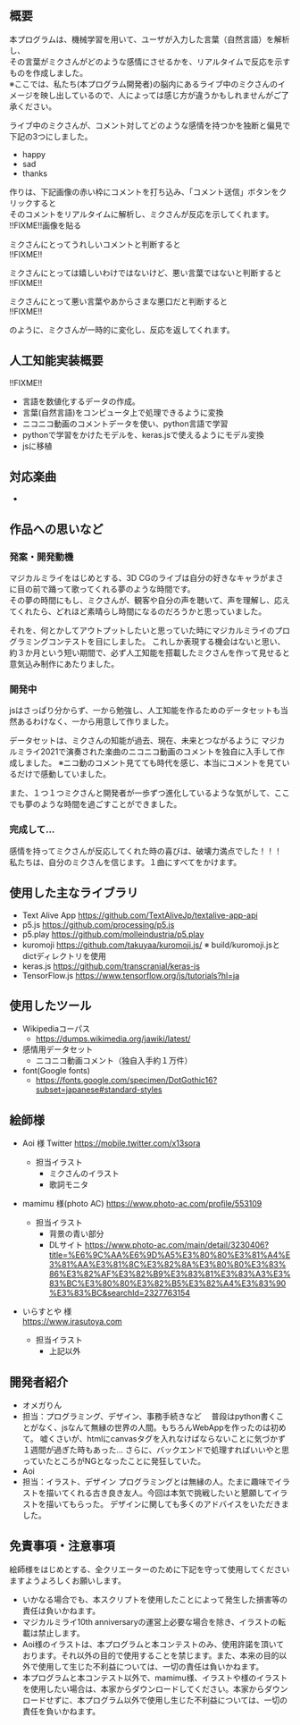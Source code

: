 ## 概要
本プログラムは、機械学習を用いて、ユーザが入力した言葉（自然言語）を解析し、  
その言葉がミクさんがどのような感情にさせるかを、リアルタイムで反応を示すものを作成しました。  
※ここでは、私たち(本プログラム開発者)の脳内にあるライブ中のミクさんのイメージを映し出しているので、人によっては感じ方が違うかもしれませんがご了承ください。  

ライブ中のミクさんが、コメント対してどのような感情を持つかを独断と偏見で下記の3つにしました。  
- happy
- sad
- thanks

作りは、下記画像の赤い枠にコメントを打ち込み、「コメント送信」ボタンをクリックすると  
そのコメントをリアルタイムに解析し、ミクさんが反応を示してくれます。  
!!FIXME!!画像を貼る  

ミクさんにとってうれしいコメントと判断すると  
!!FIXME!!  

ミクさんにとっては嬉しいわけではないけど、悪い言葉ではないと判断すると  
!!FIXME!!  

ミクさんにとって悪い言葉やあからさまな悪口だと判断すると  
!!FIXME!!  

のように、ミクさんが一時的に変化し、反応を返してくれます。  

## 人工知能実装概要
!!FIXME!!
- 言語を数値化するデータの作成。
- 言葉(自然言語)をコンピュータ上で処理できるように変換
- ニコニコ動画のコメントデータを使い、python言語で学習
- pythonで学習をかけたモデルを、keras.jsで使えるようにモデル変換
- jsに移植

## 対応楽曲
 - 

## 作品への思いなど
### 発案・開発動機
マジカルミライをはじめとする、3D CGのライブは自分の好きなキャラがまさに目の前で踊って歌ってくれる夢のような時間です。  
その夢の時間にもし、ミクさんが、観客や自分の声を聴いて、声を理解し、応えてくれたら、どれほど素晴らし時間になるのだろうかと思っていました。 

それを、何とかしてアウトプットしたいと思っていた時にマジカルミライのプログラミングコンテストを目にしました。
これしか表現する機会はないと思い、約３か月という短い期間で、必ず人工知能を搭載したミクさんを作って見せると意気込み制作にあたりました。

### 開発中
jsはさっぱり分からず、一から勉強し、人工知能を作るためのデータセットも当然あるわけなく、一から用意して作りました。

データセットは、ミクさんの知能が過去、現在、未来とつながるように
マジカルミライ2021で演奏された楽曲のニコニコ動画のコメントを独自に入手して作成しました。
※ニコ動のコメント見てても時代を感じ、本当にコメントを見ているだけで感動していました。

また、１つ１つミクさんと開発者が一歩ずつ進化しているような気がして、ここでも夢のような時間を過ごすことができました。

### 完成して...
感情を持ってミクさんが反応してくれた時の喜びは、破壊力満点でした！！！
私たちは、自分のミクさんを信じます。１曲にすべてをかけます。


## 使用した主なライブラリ

- Text Alive App
  https://github.com/TextAliveJp/textalive-app-api
- p5.js
  https://github.com/processing/p5.js
- p5.play 
  https://github.com/molleindustria/p5.play
- kuromoji
  https://github.com/takuyaa/kuromoji.js/
  ※ build/kuromoji.jsとdictディレクトリを使用
- keras.js
  https://github.com/transcranial/keras-js
- TensorFlow.js
  https://www.tensorflow.org/js/tutorials?hl=ja

## 使用したツール
- Wikipediaコーパス
  - https://dumps.wikimedia.org/jawiki/latest/
- 感情用データセット
  - ニコニコ動画コメント（独自入手約１万件）
- font(Google fonts)
  - https://fonts.google.com/specimen/DotGothic16?subset=japanese#standard-styles 

## 絵師様
- Aoi 様
  Twitter https://mobile.twitter.com/x13sora
  - 担当イラスト
    - ミクさんのイラスト
    - 歌詞モニタ

- mamimu 様(photo AC)
  https://www.photo-ac.com/profile/553109  
  - 担当イラスト
    - 背景の青い部分
    - DLサイト https://www.photo-ac.com/main/detail/3230406?title=%E6%9C%AA%E6%9D%A5%E3%80%80%E3%81%A4%E3%81%AA%E3%81%8C%E3%82%8A%E3%80%80%E3%83%86%E3%82%AF%E3%82%B9%E3%83%81%E3%83%A3%E3%83%BC%E3%80%80%E3%82%B5%E3%82%A4%E3%83%90%E3%83%BC&searchId=2327763154

- いらすとや 様  
  https://www.irasutoya.com
  - 担当イラスト
    - 上記以外

## 開発者紹介
 - オメガりん
  - 担当：プログラミング、デザイン、事務手続きなど
 　普段はpython書くことがなく、jsなんて無縁の世界の人間。もちろんWebAppを作ったのは初めて。
   嘘くさいが、htmlにcanvasタグを入れなけばならないことに気づかず１週間が過ぎた時もあった…
   さらに、バックエンドで処理すればいいやと思っていたところがNGとなったことに発狂していた。
 - Aoi
  - 担当：イラスト、デザイン
    プログラミングとは無縁の人。たまに趣味でイラストを描いてくれる古き良き友人。今回は本気で挑戦したいと懇願してイラストを描いてもらった。
    デザインに関しても多くのアドバイスをいただきました。

## 免責事項・注意事項
絵師様をはじめとする、全クリエーターのために下記を守って使用してくださいますようよろしくお願いします。
- いかなる場合でも、本スクリプトを使用したことによって発生した損害等の責任は負いかねます。
- マジカルミライ10th anniversaryの運営上必要な場合を除き、イラストの転載は禁止します。
- Aoi様のイラストは、本プログラムと本コンテストのみ、使用許諾を頂いております。それ以外の目的で使用することを禁じます。また、本来の目的以外で使用して生じた不利益については、一切の責任は負いかねます。
- 本プログラムと本コンテスト以外で、mamimu様、イラストや様のイラストを使用したい場合は、本家からダウンロードしてください。本家からダウンロードせずに、本プログラム以外で使用し生じた不利益については、一切の責任を負いかねます。

